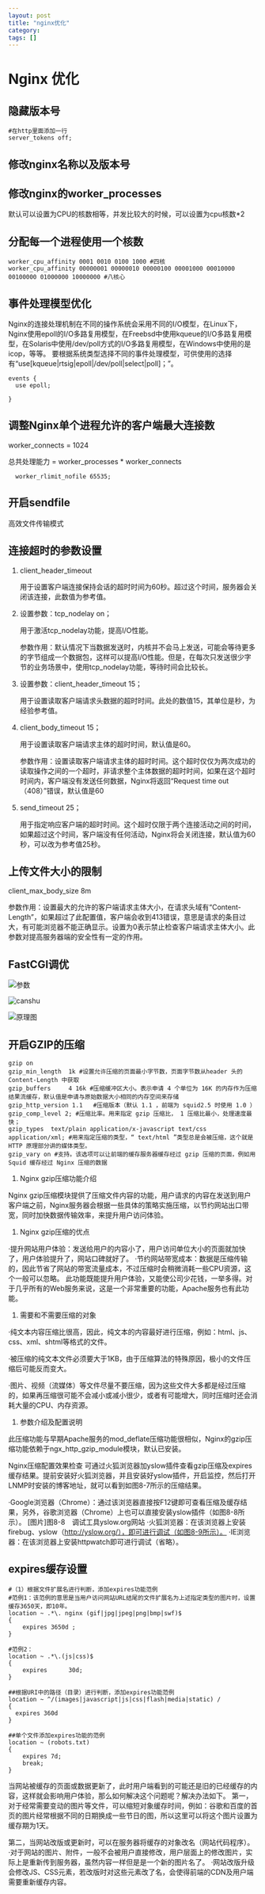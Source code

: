 ```yaml
---
layout: post
title: "nginx优化"
category: 
tags: []
---
```


# Nginx 优化

## 隐藏版本号

```nginx
#在http里面添加一行
server_tokens off;
```

## 修改nginx名称以及版本号

## 修改nginx的worker_processes

默认可以设置为CPU的核数相等，并发比较大的时候，可以设置为cpu核数*2

## 分配每一个进程使用一个核数

```nginx
worker_cpu_affinity 0001 0010 0100 1000	#四核
worker_cpu_affinity 00000001 00000010 00000100 00001000 00010000 00100000 01000000 10000000	#八核心
```

## 事件处理模型优化

Nginx的连接处理机制在不同的操作系统会采用不同的I/O模型，在Linux下，Nginx使用epoll的I/O多路复用模型，在Freebsd中使用kqueue的I/O多路复用模型，在Solaris中使用/dev/poll方式的I/O多路复用模型，在Windows中使用的是icop，等等。
要根据系统类型选择不同的事件处理模型，可供使用的选择有“use[kqueue|rtsig|epoll|/dev/poll|select|poll]；”。

```nginx
events {
  use epoll;
  
}
```

## 调整Nginx单个进程允许的客户端最大连接数

worker_connects = 1024

总共处理能力 = worker_processes * worker_connects

```nginx
  worker_rlimit_nofile 65535;
```

## 开启sendfile

高效文件传输模式



## 连接超时的参数设置

1. client_header_timeout

   用于设置客户端连接保持会话的超时时间为60秒。超过这个时间，服务器会关闭该连接，此数值为参考值。

2. 设置参数：tcp_nodelay on；

   用于激活tcp_nodelay功能，提高I/O性能。

   参数作用：默认情况下当数据发送时，内核并不会马上发送，可能会等待更多的字节组成一个数据包，这样可以提高I/O性能。但是，在每次只发送很少字节的业务场景中，使用tcp_nodelay功能，等待时间会比较长。

3. 设置参数：client_header_timeout 15；

   用于设置读取客户端请求头数据的超时时间。此处的数值15，其单位是秒，为经验参考值。

4. client_body_timeout 15；

   用于设置读取客户端请求主体的超时时间，默认值是60。

   参数作用：设置读取客户端请求主体的超时时间。这个超时仅仅为两次成功的读取操作之间的一个超时，非请求整个主体数据的超时时间，如果在这个超时时间内，客户端没有发送任何数据，Nginx将返回“Request time out（408）”错误，默认值是60

5. send_timeout 25；

   用于指定响应客户端的超时时间。这个超时仅限于两个连接活动之间的时间，如果超过这个时间，客户端没有任何活动，Nginx将会关闭连接，默认值为60秒，可以改为参考值25秒。

## 上传文件大小的限制

client_max_body_size 8m

参数作用：设置最大的允许的客户端请求主体大小，在请求头域有“Content-Length”，如果超过了此配置值，客户端会收到413错误，意思是请求的条目过大，有可能浏览器不能正确显示。设置为0表示禁止检查客户端请求主体大小。此参数对提高服务器端的安全性有一定的作用。



## FastCGI调优

![参数](http://wenku.baidu.com/content/38b81d255fbfc77da369b13c?m=677eb0dc3e26a59492c4441651619924&type=pic&src=517a8d367f3145e6bb6dea72a8b143ff.jpg)

![canshu](http://wenku.baidu.com/content/38b81d255fbfc77da369b13c?m=677eb0dc3e26a59492c4441651619924&type=pic&src=403025ac331b45177bad575ff46a3a3c.jpg)

![原理图](http://wenku.baidu.com/content/38b81d255fbfc77da369b13c?m=677eb0dc3e26a59492c4441651619924&type=pic&src=35789145eb4d405d2efbf79a77354ae1.jpg)

## 开启GZIP的压缩 

```nginx
gzip on
gzip_min_length  1k	#设置允许压缩的页面最小字节数，页面字节数从header 头的 Content-Length 中获取
gzip_buffers     4 16k #压缩缓冲区大小。表示申请 4 个单位为 16K 的内存作为压缩结果流缓存，默认值是申请与原始数据大小相同的内存空间来存储
gzip_http_version 1.1	#压缩版本（默认 1.1 ，前端为 squid2.5 时使用 1.0 ）
gzip_comp_level 2; #压缩比率。用来指定 gzip 压缩比， 1 压缩比最小，处理速度最快；
gzip_types  text/plain application/x-javascript text/css application/xml; #用来指定压缩的类型，“ text/html ”类型总是会被压缩，这个就是 HTTP 原理部分讲的媒体类型。
gzip_vary on #支持。该选项可以让前端的缓存服务器缓存经过 gzip 压缩的页面，例如用 Squid 缓存经过 Nginx 压缩的数据
```

1. Nginx gzip压缩功能介绍

Nginx gzip压缩模块提供了压缩文件内容的功能，用户请求的内容在发送到用户客户端之前，Nginx服务器会根据一些具体的策略实施压缩，以节约网站出口带宽，同时加快数据传输效率，来提升用户访问体验。

1. Nginx gzip压缩的优点

·提升网站用户体验：发送给用户的内容小了，用户访问单位大小的页面就加快了，用户体验提升了，网站口碑就好了。
·节约网站带宽成本：数据是压缩传输的，因此节省了网站的带宽流量成本，不过压缩时会稍微消耗一些CPU资源，这个一般可以忽略。
此功能既能提升用户体验，又能使公司少花钱，一举多得。对于几乎所有的Web服务来说，这是一个非常重要的功能，Apache服务也有此功能。

1. 需要和不需要压缩的对象

·纯文本内容压缩比很高，因此，纯文本的内容最好进行压缩，例如：html、js、css、xml、shtml等格式的文件。

·被压缩的纯文本文件必须要大于1KB，由于压缩算法的特殊原因，极小的文件压缩后可能反而变大。

·图片、视频（流媒体）等文件尽量不要压缩，因为这些文件大多都是经过压缩的，如果再压缩很可能不会减小或减小很少，或者有可能增大，同时压缩时还会消耗大量的CPU、内存资源。

1. 参数介绍及配置说明

此压缩功能与早期Apache服务的mod_deflate压缩功能很相似，Nginx的gzip压缩功能依赖于ngx_http_gzip_module模块，默认已安装。



Nginx压缩配置效果检查
可通过火狐浏览器加yslow插件查看gzip压缩及expires缓存结果。提前安装好火狐浏览器，并且安装好yslow插件，开启监控，然后打开LNMP时安装的博客地址，就可以看到如图8-7所示的压缩结果。



·Google浏览器（Chrome）：通过该浏览器直接按F12键即可查看压缩及缓存结果，另外，谷歌浏览器（Chrome）上也可以直接安装yslow插件（如图8-8所示）。
[图片]图8-8　调试工具yslow.org网站
·火狐浏览器：在该浏览器上安装firebug、yslow（http://yslow.org/），即可进行调试（如图8-9所示）。
·IE浏览器：在该浏览器上安装httpwatch即可进行调试（省略）。



## expires缓存设置

```nginx
#（1）根据文件扩展名进行判断，添加expires功能范例
#范例1：该范例的意思是当用户访问网站URL结尾的文件扩展名为上述指定类型的图片时，设置缓存3650天，即10年。
location ~ .*\. nginx (gif|jpg|jpeg|png|bmp|swf)$
{
  	expires	3650d ;
}

#范例2：
location ~ .*\.(js|css)$
{
	expires      30d;
}

##根据URI中的路径（目录）进行判断，添加expires功能范例
location ~ ^/(images|javascript|js|css|flash|media|static) / 
{
  expires 360d
}

##单个文件添加expires功能的范例
location ~ (robots.txt)
{
	expires 7d;
  	break;
}
```

当网站被缓存的页面或数据更新了，此时用户端看到的可能还是旧的已经缓存的内容，这样就会影响用户体验，那么如何解决这个问题呢？解决办法如下。
第一，对于经常需要变动的图片等文件，可以缩短对象缓存时间，例如：谷歌和百度的首页的图片经常根据不同的日期换成一些节日的图，所以这里可以将这个图片设置为缓存期为1天。

第二，当网站改版或更新时，可以在服务器将缓存的对象改名（网站代码程序）。
·对于网站的图片、附件，一般不会被用户直接修改，用户层面上的修改图片，实际上是重新传到服务器，虽然内容一样但是是一个新的图片名了。
·网站改版升级会修改JS、CSS元素，若改版时对这些元素改了名，会使得前端的CDN及用户端需要重新缓存内容。